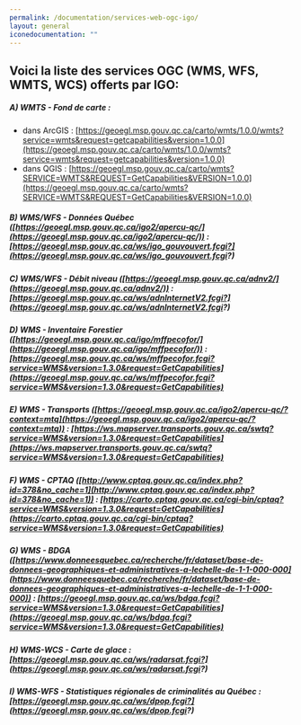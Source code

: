```yaml
---
permalink: /documentation/services-web-ogc-igo/
layout: general
iconedocumentation: ""
---
```


## Voici la liste des services OGC (WMS, WFS, WMTS, WCS) offerts par IGO:

<a id="a"></a>
##### A) [<span class="octicon octicon-link"></span>](#a)WMTS - Fond de carte : 
+ dans ArcGIS : [https://geoegl.msp.gouv.qc.ca/carto/wmts/1.0.0/wmts?service=wmts&request=getcapabilities&version=1.0.0](https://geoegl.msp.gouv.qc.ca/carto/wmts/1.0.0/wmts?service=wmts&request=getcapabilities&version=1.0.0)
+ dans QGIS : [https://geoegl.msp.gouv.qc.ca/carto/wmts?SERVICE=WMTS&REQUEST=GetCapabilities&VERSION=1.0.0](https://geoegl.msp.gouv.qc.ca/carto/wmts?SERVICE=WMTS&REQUEST=GetCapabilities&VERSION=1.0.0)

<a id="b"></a>
##### B) [<span class="octicon octicon-link"></span>](#b)WMS/WFS - Données Québec ([https://geoegl.msp.gouv.qc.ca/igo2/apercu-qc/](https://geoegl.msp.gouv.qc.ca/igo2/apercu-qc/)) : [https://geoegl.msp.gouv.qc.ca/ws/igo_gouvouvert.fcgi?](https://geoegl.msp.gouv.qc.ca/ws/igo_gouvouvert.fcgi?)

<a id="c"></a>
##### C) [<span class="octicon octicon-link"></span>](#c)WMS/WFS - Débit niveau ([https://geoegl.msp.gouv.qc.ca/adnv2/](https://geoegl.msp.gouv.qc.ca/adnv2/)) : [https://geoegl.msp.gouv.qc.ca/ws/adnInternetV2.fcgi?](https://geoegl.msp.gouv.qc.ca/ws/adnInternetV2.fcgi?)

<a id="d"></a>
##### D) [<span class="octicon octicon-link"></span>](#d)WMS - Inventaire Forestier ([https://geoegl.msp.gouv.qc.ca/igo/mffpecofor/](https://geoegl.msp.gouv.qc.ca/igo/mffpecofor/)) : [https://geoegl.msp.gouv.qc.ca/ws/mffpecofor.fcgi?service=WMS&version=1.3.0&request=GetCapabilities](https://geoegl.msp.gouv.qc.ca/ws/mffpecofor.fcgi?service=WMS&version=1.3.0&request=GetCapabilities)

<a id="e"></a>
##### E) [<span class="octicon octicon-link"></span>](#e)WMS - Transports ([https://geoegl.msp.gouv.qc.ca/igo2/apercu-qc/?context=mtq](https://geoegl.msp.gouv.qc.ca/igo2/apercu-qc/?context=mtq)) : [https://ws.mapserver.transports.gouv.qc.ca/swtq?service=WMS&version=1.3.0&request=GetCapabilities](https://ws.mapserver.transports.gouv.qc.ca/swtq?service=WMS&version=1.3.0&request=GetCapabilities) 

<a id="f"></a>
##### F) [<span class="octicon octicon-link"></span>](#f)WMS - CPTAQ ([http://www.cptaq.gouv.qc.ca/index.php?id=378&no_cache=1](http://www.cptaq.gouv.qc.ca/index.php?id=378&no_cache=1)) : [https://carto.cptaq.gouv.qc.ca/cgi-bin/cptaq?service=WMS&version=1.3.0&request=GetCapabilities](https://carto.cptaq.gouv.qc.ca/cgi-bin/cptaq?service=WMS&version=1.3.0&request=GetCapabilities)  

<a id="g"></a>
##### G) [<span class="octicon octicon-link"></span>](#g)WMS - BDGA ([https://www.donneesquebec.ca/recherche/fr/dataset/base-de-donnees-geographiques-et-administratives-a-lechelle-de-1-1-000-000](https://www.donneesquebec.ca/recherche/fr/dataset/base-de-donnees-geographiques-et-administratives-a-lechelle-de-1-1-000-000)) : [https://geoegl.msp.gouv.qc.ca/ws/bdga.fcgi?service=WMS&version=1.3.0&request=GetCapabilities](https://geoegl.msp.gouv.qc.ca/ws/bdga.fcgi?service=WMS&version=1.3.0&request=GetCapabilities) 

<a id="h"></a>
##### H) [<span class="octicon octicon-link"></span>](#h)WMS-WCS - Carte de glace : [https://geoegl.msp.gouv.qc.ca/ws/radarsat.fcgi?](https://geoegl.msp.gouv.qc.ca/ws/radarsat.fcgi?) 

<a id="i"></a>
##### I) [<span class="octicon octicon-link"></span>](#i)WMS-WFS - Statistiques régionales de criminalités au Québec  : [https://geoegl.msp.gouv.qc.ca/ws/dpop.fcgi?](https://geoegl.msp.gouv.qc.ca/ws/dpop.fcgi?) 
